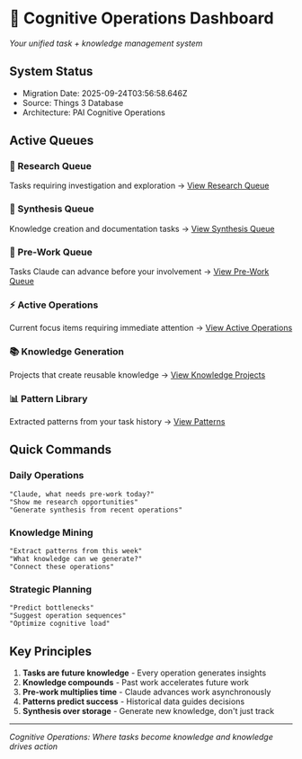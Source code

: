 # 🧠 Cognitive Operations Dashboard
*Your unified task + knowledge management system*

## System Status
- Migration Date: 2025-09-24T03:56:58.646Z
- Source: Things 3 Database
- Architecture: PAI Cognitive Operations

## Active Queues

### 🔬 Research Queue
Tasks requiring investigation and exploration
→ [View Research Queue](./cognitive-operations/research-queue)

### 📝 Synthesis Queue
Knowledge creation and documentation tasks
→ [View Synthesis Queue](./cognitive-operations/synthesis-queue)

### 🎯 Pre-Work Queue
Tasks Claude can advance before your involvement
→ [View Pre-Work Queue](./cognitive-operations/pre-work)

### ⚡ Active Operations
Current focus items requiring immediate attention
→ [View Active Operations](./cognitive-operations/active-operations)

### 📚 Knowledge Generation
Projects that create reusable knowledge
→ [View Knowledge Projects](./cognitive-operations/knowledge-generation)

### 📊 Pattern Library
Extracted patterns from your task history
→ [View Patterns](./cognitive-operations/pattern-library)

## Quick Commands

### Daily Operations
```
"Claude, what needs pre-work today?"
"Show me research opportunities"
"Generate synthesis from recent operations"
```

### Knowledge Mining
```
"Extract patterns from this week"
"What knowledge can we generate?"
"Connect these operations"
```

### Strategic Planning
```
"Predict bottlenecks"
"Suggest operation sequences"
"Optimize cognitive load"
```

## Key Principles

1. **Tasks are future knowledge** - Every operation generates insights
2. **Knowledge compounds** - Past work accelerates future work
3. **Pre-work multiplies time** - Claude advances work asynchronously
4. **Patterns predict success** - Historical data guides decisions
5. **Synthesis over storage** - Generate new knowledge, don't just track

---
*Cognitive Operations: Where tasks become knowledge and knowledge drives action*